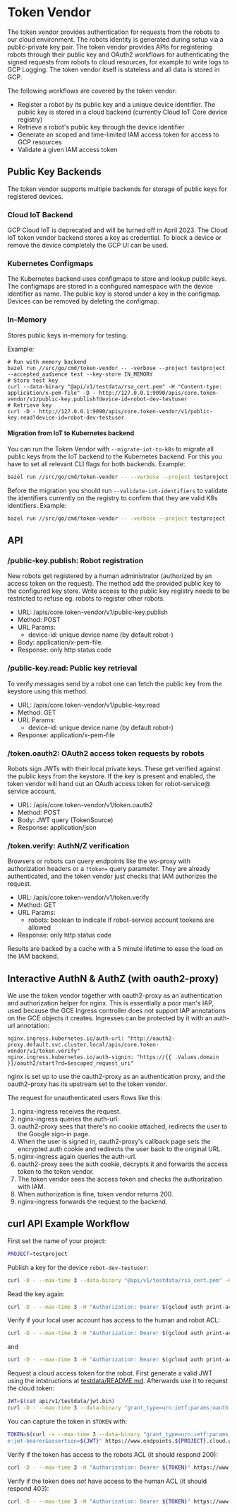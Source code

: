 # Token Vendor

The token vendor provides authentication for requests from the robots to our cloud environment.
The robots identity is generated during setup via a public-private key pair.
The token vendor provides APIs for registering robots through their public key and OAuth2 workflows for authenticating the signed requests from robots to cloud resources, for example to write logs to GCP Logging. 
The token vendor itself is stateless and all data is stored in GCP.

The following workflows are covered by the token vendor:

* Register a robot by its public key and a unique device identifier. The public key is stored in a cloud backend (currently Cloud IoT Core device registry)
* Retrieve a robot's public key through the device identifier
* Generate an scoped and time-limited IAM access token for access to GCP resources
* Validate a given IAM access token 

## Public Key Backends

The token vendor supports multiple backends for storage of public keys for registered devices.

### Cloud IoT Backend

GCP Cloud IoT is deprecated and will be turned off in April 2023.
The Cloud IoT token vendor backend stores a key as credential.
To block a device or remove the device completely the GCP UI can be used.

### Kubernetes Configmaps

The Kubernetes backend uses configmaps to store and lookup public keys.
The configmaps are stored in a configured namespace with the device identifier as name.
The public key is stored under a key in the configmap.
Devices can be removed by deleting the configmap.

### In-Memory

Stores public keys in-memory for testing.

Example:

```
# Run with memory backend
bazel run //src/go/cmd/token-vendor -- -verbose --project testproject --accepted_audience test --key-store IN_MEMORY
# Store test key
curl --data-binary "@api/v1/testdata/rsa_cert.pem" -H "Content-type: application/x-pem-file" -D - http://127.0.0.1:9090/apis/core.token-vendor/v1/public-key.publish?device-id=robot-dev-testuser
# Retrieve key
curl -D - http://127.0.0.1:9090/apis/core.token-vendor/v1/public-key.read?device-id=robot-dev-testuser
```

#### Migration from IoT to Kubernetes backend

You can run the Token Vendor with `--migrate-iot-to-k8s` to migrate all public keys
from the IoT backend to the Kubernetes backend. For this you have to set all relevant
CLI flags for both backends. Example:

```sh
bazel run //src/go/cmd/token-vendor -- --verbose --project testproject --region europe-west1 --registry cloud-robotics --namespace default --migrate-iot-to-k8s --migrate-k8s-ctx KUBECONTEXT
```

Before the migration you should run `--validate-iot-identifiers` to validate the
identifiers currently on the registry to confirm that they are valid K8s identifiers. Example:

```sh
bazel run //src/go/cmd/token-vendor -- -verbose --project testproject --region europe-west1 --registry cloud-robotics --validate-iot-identifiers
```

## API

### /public-key.publish: Robot registration

New robots get registered by a human administrator (authorized by an access
token on the request). The method add the provided public key to the configured
key store. Write access to the public key registry needs to be restricted to
refuse eg. robots to register other robots.

* URL: /apis/core.token-vendor/v1/public-key.publish
* Method: POST 
* URL Params:
  * device-id: unique device name (by default robot-<robot-id>)
* Body: application/x-pem-file
* Response: only http status code

### /public-key.read: Public key retrieval

To verify messages send by a robot one can fetch the public key from the 
keystore using this method.

* URL: /apis/core.token-vendor/v1/public-key.read
* Method: GET
* URL Params:
  * device-id: unique device name (by default robot-<robot-id>)
* Response: application/x-pem-file

### /token.oauth2: OAuth2 access token requests by robots

Robots sign JWTs with their local private keys. These get verified against the
public keys from the keystore. If the key is present and enabled, the token
vendor will hand out an OAuth access token for robot-service@ service account.

* URL: /apis/core.token-vendor/v1/token.oauth2
* Method: POST
* Body: JWT query (TokenSource)
* Response: application/json

### /token.verify: AuthN/Z verification

Browsers or robots can query endpoints like the ws-proxy with authorization
headers or a `?token=` query parameter. They are already authenticated, and the
token vendor just checks that IAM authorizes the request.

* URL: /apis/core.token-vendor/v1/token.verify
* Method: GET
* URL Params:
  * robots: boolean to indicate if robot-service account tookens are allowed
* Response: only http status code

Results are backed by a cache with a 5 minute lifetime to ease the load on the
IAM backend.

## Interactive AuthN & AuthZ (with oauth2-proxy)

We use the token vendor together with oauth2-proxy as an authentication and
authorization helper for nginx. This is essentially a poor man's IAP, used
because the GCE Ingress controller does not support IAP annotations on the GCE
objects it creates. Ingresses can be protected by it with an auth-url
annotation:

```
nginx.ingress.kubernetes.io/auth-url: "http://oauth2-proxy.default.svc.cluster.local/apis/core.token-vendor/v1/token.verify"
nginx.ingress.kubernetes.io/auth-signin: "https://{{ .Values.domain }}/oauth2/start?rd=$escaped_request_uri"
```

nginx is set up to use the oauth2-proxy as an authentication proxy, and the
oauth2-proxy has its upstream set to the token vendor.

The request for unauthenticated users flows like this:

 1. nginx-ingress receives the request.
 1. nginx-ingress queries the auth-url.
 1. oauth2-proxy sees that there's no cookie attached, redirects the user to the
    Google sign-in page.
 1. When the user is signed in, oauth2-proxy's callback page sets the encrypted
    auth cookie and redirects the user back to the original URL.
 1. nginx-ingress again queries the auth-url.
 1. oauth2-proxy sees the auth cookie, decrypts it and forwards the access token
    to the token vendor.
 1. The token vendor sees the access token and checks the authorization with
    IAM.
 1. When authorization is fine, token vendor returns 200.
 1. nginx-ingress forwards the request to the backend.

## curl API Example Workflow

First set the name of your project:

```bash
PROJECT=testproject
```

Publish a key for the device `robot-dev-testuser`:

```bash
curl -D - --max-time 3 --data-binary "@api/v1/testdata/rsa_cert.pem" -H "Authorization: Bearer $(gcloud auth print-access-token)" -H "Content-type: application/x-pem-file" https://www.endpoints.${PROJECT}.cloud.goog/apis/core.token-vendor/v1/public-key.publish?device-id=robot-dev-testuser
```

Read the key again:

```bash
curl -D - --max-time 3 -H "Authorization: Bearer $(gcloud auth print-access-token)" https://www.endpoints.${PROJECT}.cloud.goog/apis/core.token-vendor/v1/public-key.read?device-id=robot-dev-testuser
```

Verify if your local user account has access to the human and robot ACL:

```bash
curl -D - --max-time 3 -H "Authorization: Bearer $(gcloud auth print-access-token)" https://www.endpoints.${PROJECT}.cloud.goog/apis/core.token-vendor/v1/token.verify
```

and

```bash
curl -D - --max-time 3 -H "Authorization: Bearer $(gcloud auth print-access-token)" https://www.endpoints.${PROJECT}.cloud.goog/apis/core.token-vendor/v1/token.verify?robots=true
```

Request a cloud access token for the robot. First generate a valid JWT using the intstructions at [testdata/README.md](api/v1/testdata/README.md). Afterwards use it to request the cloud token:

```bash
JWT=$(cat api/v1/testdata/jwt.bin)
curl -D - --max-time 3 --data-binary "grant_type=urn:ietf:params:oauth:grant-type:jwt-bearer&assertion=${JWT}" https://www.endpoints.${PROJECT}.cloud.goog/apis/core.token-vendor/v1/token.oauth2
```

You can capture the token in `$TOKEN` with:

```bash
TOKEN=$(curl -s --max-time 3 --data-binary "grant_type=urn:ietf:params:oauth:grant-typ
e:jwt-bearer&assertion=${JWT}" https://www.endpoints.${PROJECT}.cloud.goog/apis/core.token-vendor/v1/token.oauth2 | jq -r .access_token)
```

Verify if the token has access to the robots ACL (it should respond 200):

```bash
curl -D - --max-time 3 -H "Authorization: Bearer ${TOKEN}" https://www.endpoints.${PROJECT}.cloud.goog/apis/core.token-vendor/v1/token.verify?robots=true
```

Verify if the token does *not* have access to the human ACL (it should respond 403):

```bash
curl -D - --max-time 3 -H "Authorization: Bearer ${TOKEN}" https://www.endpoints.${PROJECT}.cloud.goog/apis/core.token-vendor/v1/token.verify
```

